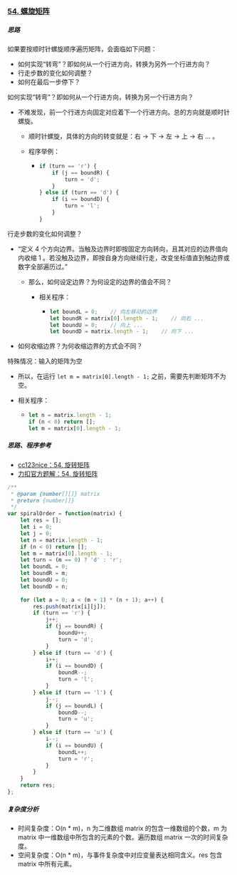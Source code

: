 ### [54. 螺旋矩阵](https://leetcode-cn.com/problems/spiral-matrix/)

##### 思路

如果要按顺时针螺旋顺序遍历矩阵，会面临如下问题：

* 如何实现“转弯”？即如何从一个行进方向，转换为另外一个行进方向？
* 行走步数的变化如何调整？
* 如何在最后一步停下？



如何实现“转弯”？即如何从一个行进方向，转换为另一个行进方向？

* 不难发现，前一个行进方向固定对应着下一个行进方向。总的方向就是顺时针螺旋。

  * 顺时针螺旋，具体的方向的转变就是：右 -> 下 -> 左 -> 上 -> 右 ... 。

  * 程序举例：

    * ```javascript
      if (turn == 'r') {
          if (j == boundR) {
              turn = 'd';
          }
      } else if (turn == 'd') {
          if (i == boundD) {
              turn = 'l';
          }
      }
      ```



行走步数的变化如何调整？

* “定义 4 个方向边界。当触及边界时即按固定方向转向，且其对应的边界值向内收缩 1 。若没触及边界，即按自身方向继续行走，改变坐标值直到触边界或数字全部遍历过。”

  * 那么，如何设定边界？为何设定的边界的值会不同？

    * 相关程序：

      * ```javascript
        let boundL = 0;    // 向左移动的边界
        let boundR = matrix[0].length - 1;    // 向右 ...
        let boundU = 0;    // 向上 ...
        let boundD = matrix.length - 1;    // 向下 ...
        ```

* 如何收缩边界？为何收缩边界的方式会不同？



特殊情况：输入的矩阵为空

* 所以，在运行 `let m = matrix[0].length - 1;` 之前，需要先判断矩阵不为空。

* 相关程序：

  * ```javascript
    let n = matrix.length - 1;
    if (n < 0) return [];
    let m = matrix[0].length - 1;
    ```



##### 思路、程序参考

* [cc123nice：54. 旋转矩阵](https://leetcode-cn.com/problems/spiral-matrix/solution/luo-xuan-ju-zhen-ji-yi-li-jie-92100-by-caifeng123/)
* [力扣官方题解：54. 旋转矩阵](https://leetcode-cn.com/problems/spiral-matrix/solution/luo-xuan-ju-zhen-by-leetcode-solution/)



```javascript
/**
 * @param {number[][]} matrix
 * @return {number[]}
 */
var spiralOrder = function(matrix) {
    let res = [];
    let i = 0;
    let j = 0;
    let n = matrix.length - 1;
    if (n < 0) return [];
    let m = matrix[0].length - 1;
    let turn = (m == 0) ? 'd' : 'r';
    let boundL = 0;
    let boundR = m;
    let boundU = 0;
    let boundD = n;
    
    for (let a = 0; a < (m + 1) * (n + 1); a++) {
        res.push(matrix[i][j]);
        if (turn == 'r') {
            j++;
            if (j == boundR) {
                boundU++;
                turn = 'd';
            }
        } else if (turn == 'd') {
            i++;
            if (i == boundD) {
                boundR--;
                turn = 'l';
            }
        } else if (turn == 'l') {
            j--;
            if (j == boundL) {
                boundD--;
                turn = 'u';
            }
        } else if (turn == 'u') {
            i--;
            if (i == boundU) {
                boundL++;
                turn = 'r';
            }
        }
    }
    return res;
};
```



##### 复杂度分析

* 时间复杂度：O(n * m)，n 为二维数组 matrix 的包含一维数组的个数，m 为 matrix 中一维数组中所包含的元素的个数。遍历数组 matrix 一次的时间复杂度。
* 空间复杂度：O(n * m)，与事件复杂度中对应变量表达相同含义。res 包含 matrix 中所有元素。